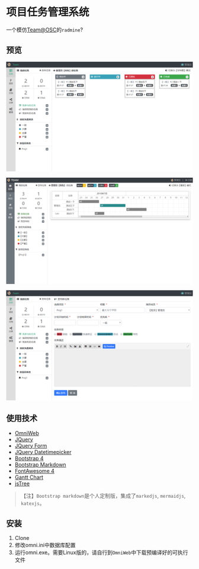 # 项目任务管理系统

一个模仿[Team@OSC](https://team.oschina.net)的`radmine`?

## 预览

![Tasks](/preview/preview.png)

![Gantt](/preview/gantt.png)

![Publish](/preview/publish.png)

## 使用技术

* [OmniWeb](https://gitee.com/love_linger/OmniWeb.git)
* [JQuery](https://jquery.com)
* [JQuery Form](http://plugins.jquery.com/form/)
* [JQuery Datetimepicker](https://github.com/xdan/datetimepicker)
* [Bootstrap 4](http://getbootstrap.com/)
* [Bootstrap Markdown](https://github.com/toopay/bootstrap-markdown)
* [FontAwesome 4](http://www.fontawesome.com.cn/)
* [Gantt Chart](https://github.com/982964399/jQuery-ganttView)
* [jsTree](https://www.jstree.com)

> 【注】`Bootstrap markdown`是个人定制版，集成了`markedjs`, `mermaidjs`, `katexjs`。

## 安装

1. Clone
2. 修改omni.ini中数据库配置
3. 运行omni.exe。需要Linux版的，请自行到`OmniWeb`中下载预编译好的可执行文件
